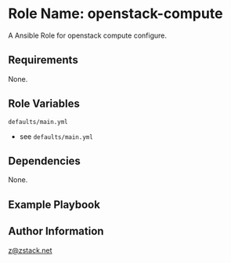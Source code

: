 # Role Name: openstack-compute

A Ansible Role for openstack compute configure.

## Requirements

None.

## Role Variables

`defaults/main.yml`

- see `defaults/main.yml`

## Dependencies

None.

## Example Playbook

## Author Information

z@zstack.net
